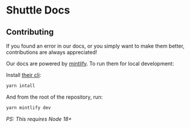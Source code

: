 # Shuttle Docs
## Contributing
If you found an error in our docs, or you simply want to make them better, contributions are always appreciated!

Our docs are powered by [mintlify](https://mintlify.com/). To run them for local development:

Install [their cli](https://www.npmjs.com/package/mintlify):

```bash
yarn intall
```

And from the root of the repository, run:

```bash
yarn mintlify dev
```

*PS: This requires Node 18+*
